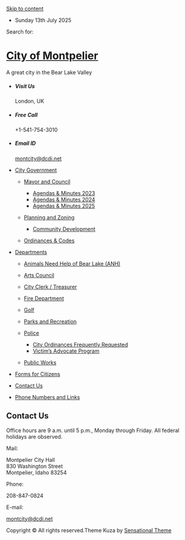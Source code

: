 [Skip to content](https://montpelier.id.gov/contact-us/)

- Sunday 13th July 2025

<!--THE END-->

Search for:

# [City of Montpelier](https://montpelier.id.gov)

A great city in the Bear Lake Valley

- ##### Visit Us
  
  London, UK
- ##### Free Call
  
  +1-541-754-3010
- ##### Email ID
  
  [montcity@dcdi.net](mailto:montcity@dcdi.net)

<!--THE END-->

- [City Government](https://montpelier.id.gov/city-government)
  
  - [Mayor and Council](https://montpelier.id.gov/city-government/mayor-and-council)
    
    - [Agendas &amp; Minutes 2023](https://montpelier.id.gov/city-government/mayor-and-council/agenda-minutes/agendas-and-minutes)
    - [Agendas &amp; Minutes 2024](https://montpelier.id.gov/city-government/mayor-and-council/agenda-minutes/agendas-minutes-2024)
    - [Agendas &amp; Minutes 2025](https://montpelier.id.gov/city-government/mayor-and-council/agenda-minutes/agendas-minutes-2025)
  - [Planning and Zoning](https://montpelier.id.gov/city-government/planning-and-zoning)
    
    - [Community Development](https://montpelier.id.gov/city-government/planning-and-zoning/community-development)
  - [Ordinances &amp; Codes](https://montpelier.id.gov/city-government/ordinances-codes)
- [Departments](https://montpelier.id.gov/departments-2)
  
  - [Animals Need Help of Bear Lake (ANH)](https://montpelier.id.gov/departments-2/animals-need-help-of-bear-lake-anh)
  - [Arts Council](https://montpelier.id.gov/departments-2/arts-council)
  - [City Clerk / Treasurer](https://montpelier.id.gov/departments-2/city-clerk-treasurer)
  - [Fire Department](https://montpelier.id.gov/departments-2/fire)
  - [Golf](https://montpelier.id.gov/departments-2/golf)
  - [Parks and Recreation](https://montpelier.id.gov/departments-2/parks-and-recreation)
  - [Police](https://montpelier.id.gov/departments-2/police)
    
    - [City Ordinances Frequently Requested](https://montpelier.id.gov/departments-2/police/city-ordinances-frequently-requested)
    - [Victim’s Advocate Program](https://montpelier.id.gov/departments-2/police/victims-advocate-program)
  - [Public Works](https://montpelier.id.gov/departments-2/sample-page)
- [Forms for Citizens](https://montpelier.id.gov/forms-for-citizens)
- [Contact Us](https://montpelier.id.gov/contact-us)
- [Phone Numbers and Links](https://montpelier.id.gov/resources)

## Contact Us

Office hours are 9 a.m. until 5 p.m., Monday through Friday. All federal holidays are observed.

Mail:

Montpelier City Hall  
830 Washington Street  
Montpelier, Idaho 83254

Phone:

208-847-0824

E-mail:

montcity@dcdi.net

Copyright © All rights reserved.Theme Kuza by [Sensational Theme](https://sensationaltheme.com)